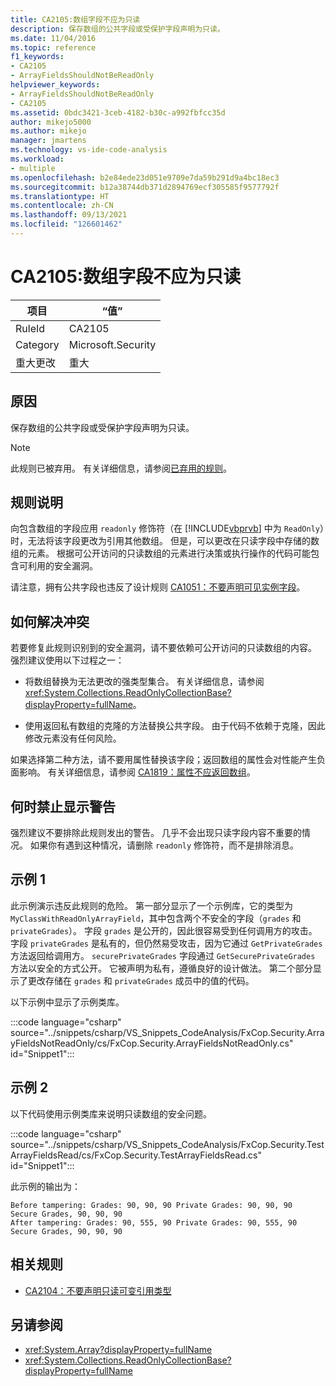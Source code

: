 ```yaml
---
title: CA2105:数组字段不应为只读
description: 保存数组的公共字段或受保护字段声明为只读。
ms.date: 11/04/2016
ms.topic: reference
f1_keywords:
- CA2105
- ArrayFieldsShouldNotBeReadOnly
helpviewer_keywords:
- ArrayFieldsShouldNotBeReadOnly
- CA2105
ms.assetid: 0bdc3421-3ceb-4182-b30c-a992fbfcc35d
author: mikejo5000
ms.author: mikejo
manager: jmartens
ms.technology: vs-ide-code-analysis
ms.workload:
- multiple
ms.openlocfilehash: b2e84ede23d051e9709e7da59b291d9a4bc18ec3
ms.sourcegitcommit: b12a38744db371d2894769ecf305585f9577792f
ms.translationtype: HT
ms.contentlocale: zh-CN
ms.lasthandoff: 09/13/2021
ms.locfileid: "126601462"
---
```

# <a name="ca2105-array-fields-should-not-be-read-only"></a>CA2105:数组字段不应为只读

|项目|“值”|
|-|-|
|RuleId|CA2105|
|Category|Microsoft.Security|
|重大更改|重大|

## <a name="cause"></a>原因
保存数组的公共字段或受保护字段声明为只读。

> [!NOTE]
> 此规则已被弃用。 有关详细信息，请参阅[已弃用的规则](fxcop-unported-deprecated-rules.md)。

## <a name="rule-description"></a>规则说明

向包含数组的字段应用 `readonly` 修饰符（在 [!INCLUDE[vbprvb](../code-quality/includes/vbprvb_md.md)] 中为 `ReadOnly`）时，无法将该字段更改为引用其他数组。 但是，可以更改在只读字段中存储的数组的元素。 根据可公开访问的只读数组的元素进行决策或执行操作的代码可能包含可利用的安全漏洞。

请注意，拥有公共字段也违反了设计规则 [CA1051：不要声明可见实例字段](/dotnet/fundamentals/code-analysis/quality-rules/ca1051)。

## <a name="how-to-fix-violations"></a>如何解决冲突

若要修复此规则识别到的安全漏洞，请不要依赖可公开访问的只读数组的内容。 强烈建议使用以下过程之一：

- 将数组替换为无法更改的强类型集合。 有关详细信息，请参阅 <xref:System.Collections.ReadOnlyCollectionBase?displayProperty=fullName>。

- 使用返回私有数组的克隆的方法替换公共字段。 由于代码不依赖于克隆，因此修改元素没有任何风险。

如果选择第二种方法，请不要用属性替换该字段；返回数组的属性会对性能产生负面影响。 有关详细信息，请参阅 [CA1819：属性不应返回数组](/dotnet/fundamentals/code-analysis/quality-rules/ca1819)。

## <a name="when-to-suppress-warnings"></a>何时禁止显示警告

强烈建议不要排除此规则发出的警告。 几乎不会出现只读字段内容不重要的情况。 如果你有遇到这种情况，请删除 `readonly` 修饰符，而不是排除消息。

## <a name="example-1"></a>示例 1

此示例演示违反此规则的危险。 第一部分显示了一个示例库，它的类型为 `MyClassWithReadOnlyArrayField`，其中包含两个不安全的字段（`grades` 和 `privateGrades`）。 字段 `grades` 是公开的，因此很容易受到任何调用方的攻击。 字段 `privateGrades` 是私有的，但仍然易受攻击，因为它通过 `GetPrivateGrades` 方法返回给调用方。 `securePrivateGrades` 字段通过 `GetSecurePrivateGrades` 方法以安全的方式公开。 它被声明为私有，遵循良好的设计做法。 第二个部分显示了更改存储在 `grades` 和 `privateGrades` 成员中的值的代码。

以下示例中显示了示例类库。

:::code language="csharp" source="../snippets/csharp/VS_Snippets_CodeAnalysis/FxCop.Security.ArrayFieldsNotReadOnly/cs/FxCop.Security.ArrayFieldsNotReadOnly.cs" id="Snippet1":::

## <a name="example-2"></a>示例 2

以下代码使用示例类库来说明只读数组的安全问题。

:::code language="csharp" source="../snippets/csharp/VS_Snippets_CodeAnalysis/FxCop.Security.TestArrayFieldsRead/cs/FxCop.Security.TestArrayFieldsRead.cs" id="Snippet1":::

此示例的输出为：

```text
Before tampering: Grades: 90, 90, 90 Private Grades: 90, 90, 90  Secure Grades, 90, 90, 90
After tampering: Grades: 90, 555, 90 Private Grades: 90, 555, 90  Secure Grades, 90, 90, 90
```

## <a name="related-rules"></a>相关规则

- [CA2104：不要声明只读可变引用类型](../code-quality/ca2104.md)

## <a name="see-also"></a>另请参阅

- <xref:System.Array?displayProperty=fullName>
- <xref:System.Collections.ReadOnlyCollectionBase?displayProperty=fullName>
